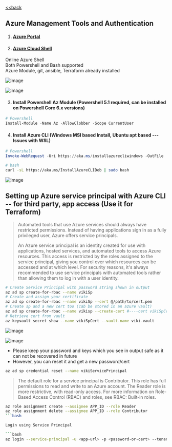 [<<back](index.md)
## Azure Management Tools and Authentication

1. #### [Azure Portal](https://portal.azure.com/) 
2. #### [Azure Cloud Shell](https://shell.azure.com/)
Online Azure Shell  
Both Powershell and Bash supported  
Azure Module, git, ansible, Terraform already installed  

![image](https://user-images.githubusercontent.com/13016162/71394577-27719280-2638-11ea-8d98-d2aeec5bf498.png)

![image](https://user-images.githubusercontent.com/13016162/71394857-6e13bc80-2639-11ea-8de5-258a03d0f5f0.png)


3. #### Install Powershell Az Module (Powershell 5.1 required, can be installed on Powershell Core 6.x versions)  

```powershell
# Powershell
Install-Module -Name Az -AllowClobber -Scope CurrentUser
```


4. #### Install Azure CLI (Windows MSI based Install, Ubuntu apt based --- Issues with WSL)

```powershell
# Powershell
Invoke-WebRequest -Uri https://aka.ms/installazurecliwindows -OutFile .\AzureCLI.msi; Start-Process msiexec.exe -Wait -ArgumentList '/I AzureCLI.msi /quiet'
```

```bash
# bash
curl -sL https://aka.ms/InstallAzureCLIDeb | sudo bash
```

![image](https://user-images.githubusercontent.com/13016162/71341172-1a449d00-257f-11ea-84aa-3d0e17c102b7.png)


## Setting up Azure service principal with Azure CLI -- for third party, app access (Use it for Terraform)

>Automated tools that use Azure services should always have restricted permissions. Instead of having applications sign in as a fully privileged user, Azure offers service principals.
>
>An Azure service principal is an identity created for use with applications, hosted services, and automated tools to access Azure resources. This access is restricted by the roles assigned to the service principal, giving you control over which resources can be accessed and at which level. For security reasons, it's always recommended to use service principals with automated tools rather than allowing them to log in with a user identity.

```bash
# Create Service Principal with password string shown in output
az ad sp create-for-rbac --name vikiSp
# Create and assign your certificate
az ad sp create-for-rbac --name vikiSp --cert @/path/to/cert.pem
# Create sp and a new cert too (cab be stored in an azure vault)
az ad sp create-for-rbac --name vikisp --create-cert #----cert vikiSpCert --keyvault viki-vault
# Retrieve cert from vault
az keyvault secret show --name vikiSpCert --vault-name viki-vault
```
![image](https://user-images.githubusercontent.com/13016162/71341098-ed908580-257e-11ea-9ba7-375a65a7dbe9.png)

![image](https://user-images.githubusercontent.com/13016162/71341855-0f8b0780-2581-11ea-9f22-89e94dbd956a.png)

* Please keep your password and keys which you see in output safe as it can not be recovered in future
* However, you can reset it and get a new password/cert

```bash
az ad sp credential reset --name vikiServicePrincipal
```
>The default role for a service principal is Contributor. This role has full permissions to read and write to an Azure account. The Reader role is more restrictive, with read-only access. For more information on Role-Based Access Control (RBAC) and roles, see RBAC: Built-in roles.

```bash
az role assignment create --assignee APP_ID --role Reader
az role assignment delete --assignee APP_ID --role Contributor
```bash

Login using Service Principal

```bash
az login --service-principal -u <app-url> -p <password-or-cert> --tenant <tenant>
```
